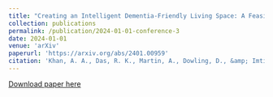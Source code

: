 ```yaml
---
title: "Creating an Intelligent Dementia-Friendly Living Space: A Feasibility Study Integrating Assistive Robotics, Wearable Sensors, and Spatial Technology"
collection: publications
permalink: /publication/2024-01-01-conference-3
date: 2024-01-01
venue: 'arXiv'
paperurl: 'https://arxiv.org/abs/2401.00959'
citation: 'Khan, A. A., Das, R. K., Martin, A., Dowling, D., &amp; Imtiaz, R. (2024). Creating an Intelligent Dementia-Friendly Living Space: A Feasibility Study Integrating Assistive Robotics, Wearable Sensors, and Spatial Technology. arXiv preprint arXiv:2401.00959.'
---
```


<a href='https://arxiv.org/abs/2401.00959'>Download paper here</a>

<!-- Recommended citation: Khan, A. A., Das, R. K., Martin, A., Dowling, D., & Imtiaz, R. (2024). Creating an Intelligent Dementia-Friendly Living Space: A Feasibility Study Integrating Assistive Robotics, Wearable Sensors, and Spatial Technology. arXiv preprint arXiv:2401.00959. -->